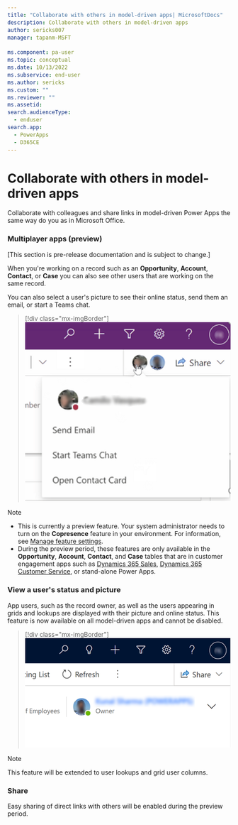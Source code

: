```yaml
---
title: "Collaborate with others in model-driven apps| MicrosoftDocs"
description: Collaborate with others in model-driven apps
author: sericks007
manager: tapanm-MSFT

ms.component: pa-user
ms.topic: conceptual
ms.date: 10/13/2022
ms.subservice: end-user
ms.author: sericks
ms.custom: ""
ms.reviewer: ""
ms.assetid: 
search.audienceType: 
  - enduser
search.app: 
  - PowerApps
  - D365CE
---
```

# Collaborate with others in model-driven apps 

Collaborate with colleagues and share links in model-driven Power Apps the same way do you as in Microsoft Office.


### Multiplayer apps (preview)
[This section is pre-release documentation and is subject to change.]

When you're working on a record such as an **Opportunity**, **Account**, **Contact**, or **Case** you can also see other users that are working on the same record.

You can also select a user's picture to see their online status, send them an email, or start a Teams chat.

> [!div class="mx-imgBorder"]
> ![View a user's online status.](media/collob-1.png "View a user's online status")

> [!NOTE]
> - This is currently a preview feature. Your system administrator needs to turn on the **Copresence** feature in your environment. For information, see [Manage feature settings](/power-platform/admin/settings-features).
> - During the preview period, these features are only available in the **Opportunity**, **Account**, **Contact**, and **Case** tables that are in customer engagement apps such as [Dynamics 365 Sales](/dynamics365/sales-professional/help-hub), [Dynamics 365 Customer Service](/dynamics365/customer-service/help-hub), or stand-alone Power Apps.

### View a user's status and picture

App users, such as the record owner, as well as the users appearing in grids and lookups are displayed with their picture and online status.  This feature is now available on all model-driven apps and cannot be disabled.

> [!div class="mx-imgBorder"]
> ![VView a user's online status.](media/collob-2.png "View a user's online status.")

> [!NOTE]
> This feature will be extended to user lookups and grid user columns. 


### Share 

Easy sharing of direct links with others will be enabled during the preview period.




